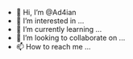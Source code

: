 - 👋 Hi, I’m @Ad4ian
- 👀 I’m interested in ...
- 🌱 I’m currently learning ...
- 💞️ I’m looking to collaborate on ...
- 📫 How to reach me ...

<!---
Ad4ian/Ad4ian is a ✨ special ✨ repository because its `README.md` (this file) appears on your GitHub profile.
You can click the Preview link to take a look at your changes.
--->
